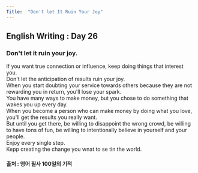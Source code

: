 ```yaml
---
Title:  "Don't let It Ruin Your Joy"
---
```


## English Writing : Day 26

### Don't let it ruin your joy.

If you want true connection or influence, keep doing things that interest you.\
Don't let the anticipation of results ruin your joy.\
When you start doubting your service towards others because they are not rewarding you in return, you'll lose your spark.\
You have many ways to make money, but you chose to do something that wakes you up every day.\
When you become a person who can make money by doing what you love, you'll get the results you really want.\
But until you get there, be willing to disappoint the wrong crowd, be willing to have tons of fun, be willing to intentionally believe in yourself and your people.\
Enjoy every single step.\
Kepp creating the change you wnat to se tin the world.

#### 출처 : 영어 필사 100일의 기적
